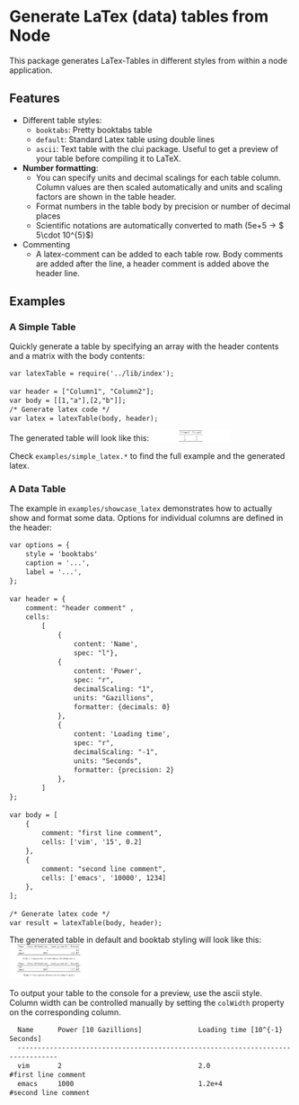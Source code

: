 # Generate LaTex (data) tables from Node

This package generates LaTex-Tables in different styles
from within a node application. 

## Features

- Different table styles:
    - `booktabs`: Pretty booktabs table
	- `default`: Standard Latex table using double lines
	- `ascii`: Text table with the clui package. Useful to get a preview of your table before compiling it to LaTeX.
- __Number formatting__: 
   - You can specify units and decimal scalings for each table column. Column values are then scaled automatically and units and scaling factors are shown in the table header.
   - Format numbers in the table body by precision or number of decimal places
   - Scientific notations are automatically converted to math (5e+5 -> $ 5\cdot 10^{5}$)
- Commenting
   - A latex-comment can be added to each table row. Body comments are added  after the line, a header comment is
   added above the header line.
   
## Examples

### A Simple Table

Quickly generate a table by specifying an array with the header contents
and a matrix with the body contents:
````
var latexTable = require('../lib/index');

var header = ["Column1", "Column2"];
var body = [[1,"a"],[2,"b"]];
/* Generate latex code */
var latex = latexTable(body, header);
````
The generated table will look like this:
<img alt="Simple default table" src="examples/simple_latex.png" style="width: 10em;" />

Check `examples/simple_latex.*` to find the full example and the generated latex.


### A Data Table

The example in `examples/showcase_latex` demonstrates how to actually show and format some data. 
Options for individual columns are defined in the header:

````
var options = {
	style = 'booktabs'
	caption = '...',
	label = '...',
};

var header = {
    comment: "header comment" ,
    cells:
        [
            {
                content: 'Name',
                spec: "l"},
            {
                content: 'Power',
                spec: "r",
                decimalScaling: "1",
                units: "Gazillions",
                formatter: {decimals: 0}
            },
            {
                content: 'Loading time',
                spec: "r",
                decimalScaling: "-1",
                units: "Seconds",
                formatter: {precision: 2}
            },
        ]
};

var body = [
    {
        comment: "first line comment",
        cells: ['vim', '15', 0.2]
    },
    {
        comment: "second line comment",
        cells: ['emacs', '10000', 1234]
    },
];

/* Generate latex code */
var result = latexTable(body, header);

````

The generated table in  default and booktab styling will look like this:
<img alt="Simple default table" src="examples/showcase_latex.png" style="width: 10em;" />

To output your table to the console for a preview, use the ascii style. Column width can be
controlled manually by setting the `colWidth` property on the corresponding column. 

````
  Name      Power [10 Gazillions]              Loading time [10^{-1} Seconds]     
  --------------------------------------------------------------------------------
  vim       2                                  2.0                                 #first line comment
  emacs     1000                               1.2e+4                              #second line comment
````





